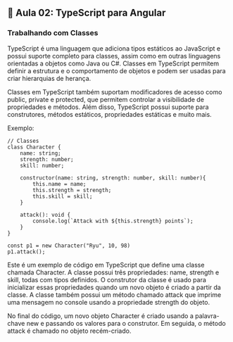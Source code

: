 ## 📝 Aula 02: TypeScript para Angular
### Trabalhando com Classes
TypeScript é uma linguagem que adiciona tipos estáticos ao JavaScript e possui suporte completo para classes, assim como em outras linguagens orientadas a objetos como Java ou C#. Classes em TypeScript permitem definir a estrutura e o comportamento de objetos e podem ser usadas para criar hierarquias de herança.

Classes em TypeScript também suportam modificadores de acesso como public, private e protected, que permitem controlar a visibilidade de propriedades e métodos. Além disso, TypeScript possui suporte para construtores, métodos estáticos, propriedades estáticas e muito mais.

Exemplo:
```
// Classes
class Character {
    name: string;
    strength: number;
    skill: number;

    constructor(name: string, strength: number, skill: number){
        this.name = name;
        this.strength = strength;
        this.skill = skill;
    }

    attack(): void {
        console.log(`Attack with ${this.strength} points`);
    }
}

const p1 = new Character("Ryu", 10, 98)
p1.attack();
```

Este é um exemplo de código em TypeScript que define uma classe chamada Character. A classe possui três propriedades: name, strength e skill, todas com tipos definidos. O construtor da classe é usado para inicializar essas propriedades quando um novo objeto é criado a partir da classe. A classe também possui um método chamado attack que imprime uma mensagem no console usando a propriedade strength do objeto.

No final do código, um novo objeto Character é criado usando a palavra-chave new e passando os valores para o construtor. Em seguida, o método attack é chamado no objeto recém-criado.